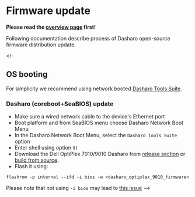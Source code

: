 # Firmware update

**Please read the [overview page](../overview) first!**

Following documentation describe process of Dasharo open-source firmware
distribution update.

<!-

## OS booting

For simplicity we recommend using network booted
[Dasharo Tools Suite](../../../dasharo-tools-suite/overview).

### Dasharo (coreboot+SeaBIOS) update

* Make sure a wired network cable to the device's Ethernet port
* Boot platform and from SeaBIOS menu choose Dasharo Network Boot Menu
* In the Dasharo Network Boot Menu, select the `Dasharo Tools Suite` option
* Enter shell using option `9)`
* Download the Dell OptiPlex 7010/9010 Dasharo from
  [release section](releases.md#binaries) or
  [build from source](building-manual.md).
* Flash it using:

```console
flashrom -p internal --ifd -i bios -w <dasharo_optiplex_9010_firmware>
```

Please note that not using `-i bios` may lead to
[this issue](faq.md#cpu-was-replaced-warm-reset-required-loop)
-->
